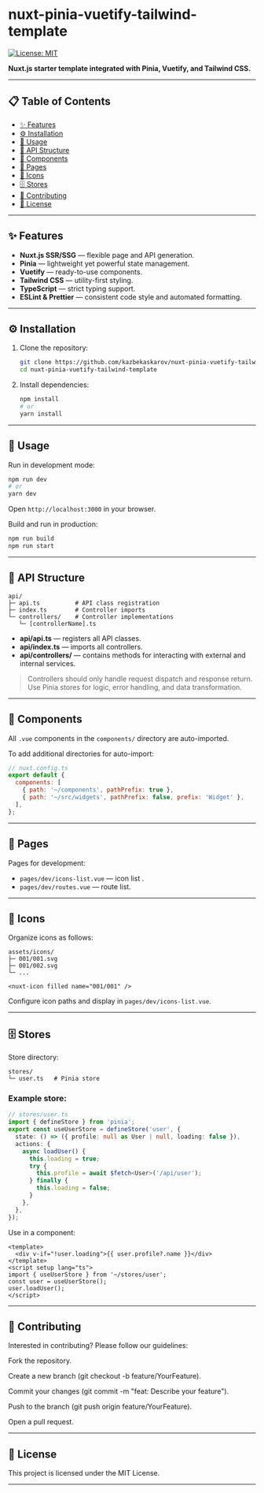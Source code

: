 # nuxt-pinia-vuetify-tailwind-template  

[![License: MIT](https://img.shields.io/badge/License-MIT-green.svg)](./LICENSE)

**Nuxt.js starter template integrated with Pinia, Vuetify, and Tailwind CSS.**

---

## 📋 Table of Contents

- [✨ Features](#-features)
- [⚙️ Installation](#%EF%B8%8F-installation)
- [🚀 Usage](#-usage)
- [📁 API Structure](#-api-structure)
- [🧩 Components](#-components)
- [📄 Pages](#-pages)
- [🎨 Icons](#-icons)
- [🗄️ Stores](#%EF%B8%8F-stores)
- [📑 Contributing](#-contributing)
- [📜 License](#-license)

---

## ✨ Features

- **Nuxt.js SSR/SSG** — flexible page and API generation.
- **Pinia** — lightweight yet powerful state management.  
- **Vuetify** — ready-to-use components.  
- **Tailwind CSS** — utility-first styling.  
- **TypeScript** — strict typing support.  
- **ESLint & Prettier** — consistent code style and automated formatting.  

---

## ⚙️ Installation

1. Clone the repository:
   ```bash
   git clone https://github.com/kazbekaskarov/nuxt-pinia-vuetify-tailwind-template.git
   cd nuxt-pinia-vuetify-tailwind-template
   ```
2. Install dependencies:
   ```bash
   npm install
   # or
   yarn install
   ```

---

## 🚀 Usage

Run in development mode:
```bash
npm run dev
# or
yarn dev
```
Open `http://localhost:3000` in your browser.

Build and run in production:
```bash
npm run build
npm run start
```  

---

## 📁 API Structure

```
api/
├─ api.ts          # API class registration
├─ index.ts        # Controller imports
└─ controllers/    # Controller implementations
   └─ [controllerName].ts
```

- **api/api.ts** — registers all API classes.  
- **api/index.ts** — imports all controllers.  
- **api/controllers/** — contains methods for interacting with external and internal services.

> Controllers should only handle request dispatch and response return. Use Pinia stores for logic, error handling, and data transformation.

---

## 🧩 Components

All `.vue` components in the `components/` directory are auto-imported.  

To add additional directories for auto-import:
```js
// nuxt.config.ts
export default {
  components: [
    { path: '~/components', pathPrefix: true },
    { path: '~/src/widgets', pathPrefix: false, prefix: 'Widget' },
  ],
};
```

---

## 📄 Pages

Pages for development:
- `pages/dev/icons-list.vue` —  icon list .  
- `pages/dev/routes.vue` — route list.


---

## 🎨 Icons

Organize icons as follows:
```
assets/icons/
├─ 001/001.svg
├─ 001/002.svg
└─ ...

<nuxt-icon filled name="001/001" />
```



Configure icon paths and display in `pages/dev/icons-list.vue`.

---


## 🗄️ Stores

Store directory:
```
stores/
└─ user.ts   # Pinia store
```

### Example store:
```ts
// stores/user.ts
import { defineStore } from 'pinia';
export const useUserStore = defineStore('user', {
  state: () => ({ profile: null as User | null, loading: false }),
  actions: {
    async loadUser() {
      this.loading = true;
      try {
        this.profile = await $fetch<User>('/api/user');
      } finally {
        this.loading = false;
      }
    },
  },
});
```

Use in a component:
```vue
<template>
  <div v-if="!user.loading">{{ user.profile?.name }}</div>
</template>
<script setup lang="ts">
import { useUserStore } from '~/stores/user';
const user = useUserStore();
user.loadUser();
</script>
```

---

## 📑 Contributing

Interested in contributing? Please follow our guidelines:

Fork the repository.

Create a new branch (git checkout -b feature/YourFeature).

Commit your changes (git commit -m "feat: Describe your feature").

Push to the branch (git push origin feature/YourFeature).

Open a pull request.

---

## 📜 License

This project is licensed under the MIT License. 

---


